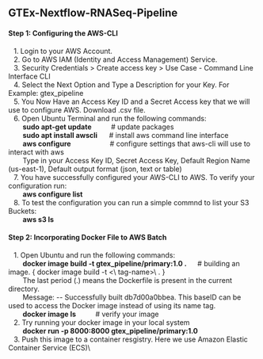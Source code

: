 ## GTEx-Nextflow-RNASeq-Pipeline


#### Step 1: Configuring the AWS-CLI
&ensp; 1. Login to your AWS Account.  \
&ensp; 2. Go to AWS IAM (Identity and Access Management) Service. \
&ensp; 3. Security Credentials > Create access key > Use Case - Command Line Interface CLI \
&ensp; 4. Select the Next Option and Type a Description for your Key. For Example: gtex_pipeline \
&ensp; 5. You Now Have an Access Key ID and a Secret Access key that we will use to configure AWS. Download .csv file. \
&ensp; 6. Open Ubuntu Terminal and run the following commands: \
&emsp; &ensp; 	**sudo apt-get update**        &nbsp;&nbsp;&nbsp;&nbsp;&nbsp;&nbsp;&nbsp;&nbsp; # update packages \
&emsp; &ensp;   **sudo apt install awscli**    &nbsp;&nbsp;&nbsp;&nbsp; # install aws command line interface \
&emsp; &ensp;   **aws configure**              &nbsp;&nbsp;&nbsp;&nbsp;&nbsp;&nbsp;&nbsp;&nbsp;&nbsp;&nbsp;&nbsp;&nbsp;&nbsp;&nbsp;&nbsp;&nbsp;&nbsp;&nbsp; # configure settings that aws-cli will use to interact with aws  \
&emsp; &ensp;  Type in your Access Key ID, Secret Access Key, Default Region Name (us-east-1), Default output format (json, text or table) \
&ensp; 7. You have successfully configured your AWS-CLI to AWS. To verify your configuration run: \
&emsp; &ensp;   **aws configure list** \
&ensp; 8. To test the configuration you can run a simple commnd to list your S3 Buckets: \
&emsp; &ensp;   **aws s3 ls**

#### Step 2: Incorporating Docker File to AWS Batch 
&ensp; 1. Open Ubuntu and run the following commands: \
&emsp; &ensp; **docker image build -t gtex_pipeline/primary:1.0 .**    &emsp; # building an image. { docker image build -t <\ tag-name>\ . } \
&emsp; &ensp; The last period (.) means the Dockerfile is present in the current directory. \
&emsp; &ensp; Message: -- Successfully built db7d00a0bbea. This baseID can be used to access the Docker image instead of using its name tag. \
&emsp; &ensp; **docker image ls**    &nbsp;&nbsp;&nbsp;&nbsp;&nbsp;&nbsp;&nbsp;&nbsp; # verify your image \
&ensp; 2. Try running your docker image in your local system \
&emsp; &ensp; **docker run -p 8000:8000 gtex_pipeline/primary:1.0** \
&ensp; 3. Push this image to a container resgistry. Here we use Amazon Elastic Container Service (ECS)\


